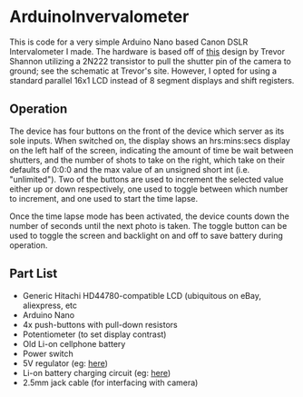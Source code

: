 ﻿# ArduinoInvervalometer

This is code for a very simple Arduino Nano based Canon DSLR Intervalometer I made. The hardware is based off of [this](http://www.trevorshp.com/creations/intervalometer.htm) design by Trevor Shannon utilizing a 2N222 transistor to pull the shutter pin of the camera to ground; see the schematic at Trevor's site. However, I opted for using a standard parallel 16x1 LCD instead of 8 segment displays and shift registers.

## Operation

The device has four buttons on the front of the device which server as its sole inputs. When switched on, the display shows an hrs:mins:secs display on the left half of the screen, indicating the amount of time be wait between shutters, and the number of shots to take on the right, which take on their defaults of 0:0:0 and the max value of an unsigned short int (i.e. "unlimited"). Two of the buttons are used to increment the selected value either up or down respectively, one used to toggle between which number to increment, and one used to start the time lapse.

Once the time lapse mode has been activated, the device counts down the number of seconds until the next photo is taken. The toggle button can be used to toggle the screen and backlight on and off to save battery during operation.

## Part List

* Generic Hitachi HD44780-compatible LCD (ubiquitous on eBay, aliexpress, etc
* Arduino Nano
* 4x push-buttons with pull-down resistors
* Potentiometer (to set display contrast)
* Old Li-on cellphone battery
* Power switch
* 5V regulator (eg: [here](http://www.electrodragon.com/product/tiny-dc-step-boost-module-3v-5v-1a/))
* Li-on battery charging circuit (eg: [here](http://www.electrodragon.com/product/tp4056-lithium-battery-charging-board-1a/))
* 2.5mm jack cable (for interfacing with camera)

